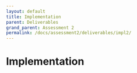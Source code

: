 ```yaml
---
layout: default
title: Implementation
parent: Deliverables
grand_parent: Assessment 2
permalink: /docs/assessment2/deliverables/impl2/
---
```


# Implementation